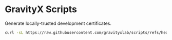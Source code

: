 # GravityX Scripts

Generate locally-trusted development certificates.

```sh
curl -sL https://raw.githubusercontent.com/gravityxlab/scripts/refs/heads/main/generate_cert.sh | bash
```